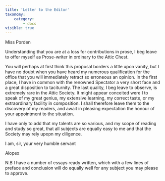 ```yaml
---
title: 'Letter to the Editor'
taxonomy:
    category:
        - docs
visible: true
---
```


<div class="author">Miss Porden</div>

Understanding that you are at a loss for contributions in prose, I beg leave to offer myself as Prose-writer in ordinary to the Attic Chest.

You will perhaps at first think this proposal borders a little upon vanity, but I have no doubt when you have heard my numerous qualification for the office that you will immediately retract so erroneous an opinion. In the first place, I have in common with the renowned Spectator a very short face and a great disposition to taciturnity. The last quality, I beg leave to observe, is extremely rare in the Attic Society. It might appear conceited were I to speak of my great genius, my extensive learning, my correct taste, or my extraordinary facility in composition. I shall therefore leave them to the discovery of my readers, and await in pleasing expectation the honour of your appointment to the situation.

I have only to add that my talents are so various, and my scope of reading and study so great, that all subjects are equally easy to me and that the Society may rely upopn my diligence.

I am, sir,
your very humble servant

Alopex

N.B I have a number of essays ready written, which with a few lines of preface and conclusion will do equally well for any subject you may please to approve.